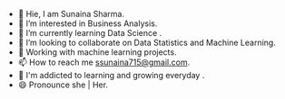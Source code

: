 - 👋  Hie, I am Sunaina Sharma.
- 👀  I’m interested in Business Analysis.
- 🌱  I’m currently learning Data Science .
- 💞️  I’m looking to collaborate on Data Statistics and Machine Learning.
- 📓  Working with machine learning projects.
- 📫  How to reach me ssunaina715@gmail.com.
- 📒  I'm addicted to learning and growing everyday .
- 😄  Pronounce she | Her.
<!---
Sunaina715Sharma/Sunaina715Sharma is a ✨ special ✨ repository because its `README.md` (this file) appears on your GitHub profile.
You can click the Preview link to take a look at your changes.
--->
